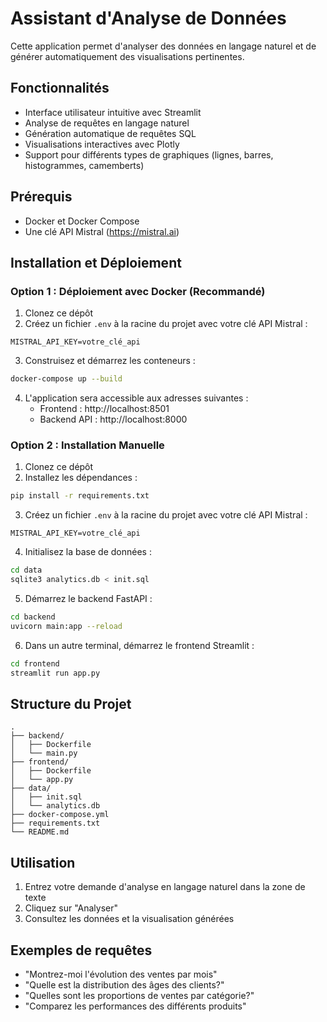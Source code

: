# Assistant d'Analyse de Données

Cette application permet d'analyser des données en langage naturel et de générer automatiquement des visualisations pertinentes.

## Fonctionnalités

- Interface utilisateur intuitive avec Streamlit
- Analyse de requêtes en langage naturel
- Génération automatique de requêtes SQL
- Visualisations interactives avec Plotly
- Support pour différents types de graphiques (lignes, barres, histogrammes, camemberts)

## Prérequis

- Docker et Docker Compose
- Une clé API Mistral (https://mistral.ai)

## Installation et Déploiement

### Option 1 : Déploiement avec Docker (Recommandé)

1. Clonez ce dépôt
2. Créez un fichier `.env` à la racine du projet avec votre clé API Mistral :
```
MISTRAL_API_KEY=votre_clé_api
```

3. Construisez et démarrez les conteneurs :
```bash
docker-compose up --build
```

4. L'application sera accessible aux adresses suivantes :
   - Frontend : http://localhost:8501
   - Backend API : http://localhost:8000

### Option 2 : Installation Manuelle

1. Clonez ce dépôt
2. Installez les dépendances :
```bash
pip install -r requirements.txt
```

3. Créez un fichier `.env` à la racine du projet avec votre clé API Mistral :
```
MISTRAL_API_KEY=votre_clé_api
```

4. Initialisez la base de données :
```bash
cd data
sqlite3 analytics.db < init.sql
```

5. Démarrez le backend FastAPI :
```bash
cd backend
uvicorn main:app --reload
```

6. Dans un autre terminal, démarrez le frontend Streamlit :
```bash
cd frontend
streamlit run app.py
```

## Structure du Projet

```
.
├── backend/
│   ├── Dockerfile
│   └── main.py
├── frontend/
│   ├── Dockerfile
│   └── app.py
├── data/
│   ├── init.sql
│   └── analytics.db
├── docker-compose.yml
├── requirements.txt
└── README.md
```

## Utilisation

1. Entrez votre demande d'analyse en langage naturel dans la zone de texte
2. Cliquez sur "Analyser"
3. Consultez les données et la visualisation générées

## Exemples de requêtes

- "Montrez-moi l'évolution des ventes par mois"
- "Quelle est la distribution des âges des clients?"
- "Quelles sont les proportions de ventes par catégorie?"
- "Comparez les performances des différents produits" 
